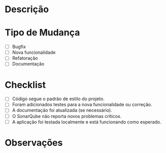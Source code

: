 # Descrição

<!-- Explique resumidamente o que foi feito nesta Pull Request -->

# Tipo de Mudança

- [ ] Bugfix
- [ ] Nova funcionalidade
- [ ] Refatoração
- [ ] Documentação

# Checklist

- [ ] Código segue o padrão de estilo do projeto.
- [ ] Foram adicionados testes para a nova funcionalidade ou correção.
- [ ] A documentação foi atualizada (se necessário).
- [ ] O SonarQube não reporta novos problemas críticos.
- [ ] A aplicação foi testada localmente e está funcionando como esperado.

# Observações

<!-- Alguma observação adicional? -->